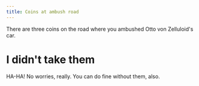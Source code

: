 ```yaml
---
title: Coins at ambush road
---
```


There are three coins on the road where you ambushed Otto von Zelluloid's car.

# I didn't take them
HA-HA! No worries, really. You can do fine without them, also.
